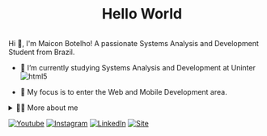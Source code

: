 <!--título-->
<div id="user-content-toc">
  <ul align="center">
    <summary><h1 style="display: inline-block">Hello World</h1></summary>
</div>

<!-- Presentation -->
<p>
  Hi 👋, I'm Maicon Botelho! A passionate Systems Analysis and Development Student from Brazil.

  - 🌱 I’m currently studying Systems Analysis and Development at Uninter <img align="center" alt="html5" src="https://img.shields.io/badge/Edx-193A3E?style=for-the-badge&logo=edx&logoColor=white" />

  - 🔭 My focus is to enter the Web and Mobile Development area.
</p>

<!-- Dropdown -->
<details>
  <summary>👨‍💻 More about me</summary>

  - 💬 My knowledge is based on my academic journey, Udemy courses and absorption of content in online video classes on YouTube. I am currently learning and applying essential technologies including Java, Firebase and Python to drive application development. With experience in creating websites on WordPress, and proficiency in tools such as Git/GitHub, VS Code, Android Studio, Linux Ubuntu and WSL2, I am prepared for the challenges of programming.

  - ⚡ With a solid background of 10 years in the area of ​​functional physical training, including 4 years as owner of a training center, I developed valuable skills, such as communication, leadership, teamwork and the ability to adapt to constant changes. \o/
</details>

<!-- Links -->
[![Youtube](https://img.shields.io/badge/YouTube-FF0000?style=for-the-badge&logo=youtube&logoColor=white)](https://www.youtube.com/c/MaiconBotelho)
[![Instagram](https://img.shields.io/badge/Instagram-E4405F?style=for-the-badge&logo=instagram&logoColor=white)](https://www.instagram.com/maicon_sbotelho)
[![LinkedIn](https://img.shields.io/badge/LinkedIn-0077B5?style=for-the-badge&logo=linkedin&logoColor=white)](https://www.linkedin.com/in/maiconbotelho/)
[![Site](https://img.shields.io/badge/site-20BEFF?style=for-the-badge&logo=world&logoColor=white)](https://www.maiconbotelho.com.br)


  </div>


<!---
maiconsbotelho/maiconsbotelho is a ✨ special ✨ repository because its `README.md` (this file) appears on your GitHub profile.
You can click the Preview link to take a look at your changes.
--->

